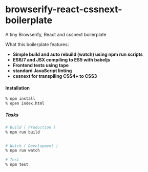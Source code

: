 # browserify-react-cssnext-boilerplate
A tiny Browserify, React and cssnext boilerplate

What this boilerplate features:

- **Simple build and auto rebuild (watch) using npm run scripts**
- **ES6/7 and JSX compiling to ES5 with babeljs**
- **Frontend tests using tape**
- **standard JavaScript linting**
- **cssnext for transpiling CSS4+ to CSS3**

#### Installation

```bash
% npm install
% open index.html
```

##### Tasks

```bash
# Build ( Production )
% npm run build


# Watch ( Development )
% npm run watch

# Test
% npm test
```
